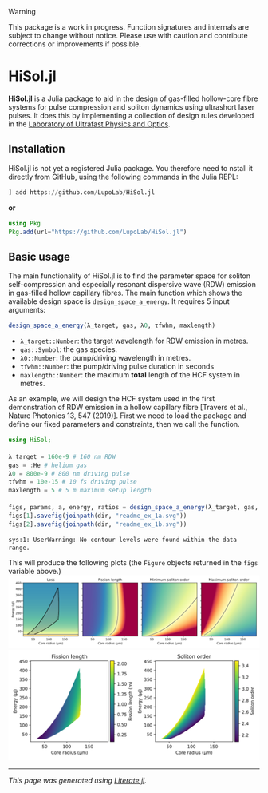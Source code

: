 
> [!WARNING]
> This package is a work in progress. Function signatures and internals are subject to change without notice. Please use with caution and contribute corrections or improvements if possible.

# HiSol.jl

**HiSol.jl** is a Julia package to aid in the design of gas-filled hollow-core fibre systems for pulse compression and soliton dynamics using ultrashort laser pulses. It does this by implementing a collection of design rules developed in the [Laboratory of Ultrafast Physics and Optics](https://lupo-lab.com).

## Installation
HiSol.jl is not yet a registered Julia package. You therefore need to nstall it directly from GitHub, using the following commands in the Julia REPL:
```julia
] add https://github.com/LupoLab/HiSol.jl
```
**or**
```julia
using Pkg
Pkg.add(url="https://github.com/LupoLab/HiSol.jl")
```

## Basic usage
The main functionality of HiSol.jl is to find the parameter space for soliton self-compression and especially resonant dispersive wave (RDW) emission in gas-filled hollow capillary fibres. The main function which shows the available design space is `design_space_a_energy`. It requires 5 input arguments:
```julia
design_space_a_energy(λ_target, gas, λ0, τfwhm, maxlength)
```
- `λ_target::Number`: the target wavelength for RDW emission in metres.
- `gas::Symbol`: the gas species.
- `λ0::Number`: the pump/driving wavelength in metres.
- `τfwhm::Number`: the pump/driving pulse duration in seconds
- `maxlength::Number`: the maximum **total** length of the HCF system in metres.

As an example, we will design the HCF system used in the first demonstration of RDW emission in a hollow capillary fibre [Travers et al., Nature Photonics 13, 547 (2019)]. First we need to load the package and define our fixed parameters and constraints, then we call the function.

````julia
using HiSol;

λ_target = 160e-9 # 160 nm RDW
gas = :He # helium gas
λ0 = 800e-9 # 800 nm driving pulse
τfwhm = 10e-15 # 10 fs driving pulse
maxlength = 5 # 5 m maximum setup length

figs, params, a, energy, ratios = design_space_a_energy(λ_target, gas, λ0, τfwhm, maxlength)
figs[1].savefig(joinpath(dir, "readme_ex_1a.svg"))
figs[2].savefig(joinpath(dir, "readme_ex_1b.svg"))
````

````
sys:1: UserWarning: No contour levels were found within the data range.

````

This will produce the following plots (the `Figure` objects returned in the `figs` variable above.)
![Filtered FROG trace](examples/readme/figures/readme_ex_1a.svg)
![Filtered FROG trace](examples/readme/figures/readme_ex_1b.svg)

---

*This page was generated using [Literate.jl](https://github.com/fredrikekre/Literate.jl).*

